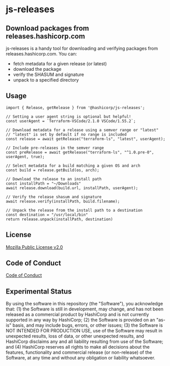 # js-releases

## Download packages from releases.hashicorp.com

js-releases is a handy tool for downloading and verifying packages from releases.hashicorp.com. You can:
 - fetch metadata for a given release (or latest)
 - download the package
 - verify the SHASUM and signature
 - unpack to a specified directory

## Usage

```
import { Release, getRelease } from '@hashicorp/js-releases';

// Setting a user agent string is optional but helpful!
const userAgent = `Terraform-VSCode/2.1.0 VSCode/1.55.2`;

// Download metadata for a release using a semver range or "latest"
// "latest" is set by default if no range is included
const release = await getRelease("terraform-ls", "latest", userAgent);

// Include pre-releases in the semver range
const preRelease = await getRelease("terraform-ls", "^1.0.pre-0", userAgent, true);

// Select metadata for a build matching a given OS and arch
const build = release.getBuild(os, arch);

// Download the release to an install path
const installPath = "~/Downloads"
await release.download(build.url, installPath, userAgent);

// Verify the release shasum and signature
await release.verify(installPath, build.filename);

// Unpack the release from the install path to a destination
const destination = "/usr/local/bin"
return release.unpack(installPath, destination)
```
 
## License

[Mozilla Public License v2.0](https://github.com/hashicorp/setup-terraform/blob/master/LICENSE)

## Code of Conduct

[Code of Conduct](https://github.com/hashicorp/setup-terraform/blob/master/CODE_OF_CONDUCT.md)

## Experimental Status

By using the software in this repository (the "Software"), you acknowledge that: (1) the Software is still in development, may change, and has not been released as a commercial product by HashiCorp and is not currently supported in any way by HashiCorp; (2) the Software is provided on an "as-is" basis, and may include bugs, errors, or other issues;  (3) the Software is NOT INTENDED FOR PRODUCTION USE, use of the Software may result in unexpected results, loss of data, or other unexpected results, and HashiCorp disclaims any and all liability resulting from use of the Software; and (4) HashiCorp reserves all rights to make all decisions about the features, functionality and commercial release (or non-release) of the Software, at any time and without any obligation or liability whatsoever.
